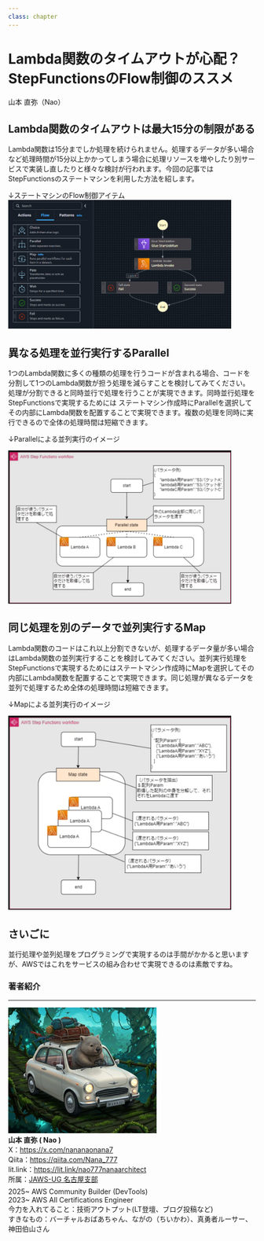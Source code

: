 ```yaml
---
class: chapter
---
```


# Lambda関数のタイムアウトが心配？StepFunctionsのFlow制御のススメ

<div class="flush-right">
山本 直弥（Nao）
</div>


## Lambda関数のタイムアウトは最大15分の制限がある
Lambda関数は15分までしか処理を続けられません。処理するデータが多い場合など処理時間が15分以上かかってしまう場合に処理リソースを増やしたり別サービスで実装し直したりと様々な検討が行われます。今回の記事ではStepFunctionsのステートマシンを利用した方法を紹します。  

↓ステートマシンのFlow制御アイテム  
<img src="images/chap-naosan-devtools/stepfunctions_01_image.png" width="90%">

## 異なる処理を並行実行するParallel
1つのLambda関数に多くの種類の処理を行うコードが含まれる場合、コードを分割して1つのLambda関数が担う処理を減らすことを検討してみてください。処理が分割できると同時並行で処理を行うことが実現できます。同時並行処理をStepFunctionsで実現するためには
ステートマシン作成時にParallelを選択してその内部にLambda関数を配置することで実現できます。複数の処理を同時に実行できるので全体の処理時間は短縮できます。  

↓Parallelによる並列実行のイメージ  

<img src="images/chap-naosan-devtools/stepfunctionsflow_01_parallel.png" width="90%">  


## 同じ処理を別のデータで並列実行するMap
Lambda関数のコードはこれ以上分割できないが、処理するデータ量が多い場合はLambda関数の並列実行することを検討してみてください。並列実行処理をStepFunctionsで実現するためにはステートマシン作成時にMapを選択してその内部にLambda関数を配置することで実現できます。同じ処理が異なるデータを並列で処理するため全体の処理時間は短縮できます。

↓Mapによる並列実行のイメージ  

<img src="images/chap-naosan-devtools/stepfunctionsflow_02_map.png" width="90%">  

## さいごに
並行処理や並列処理をプログラミングで実現するのは手間がかかると思いますが、AWSではこれをサービスの組み合わせで実現できるのは素敵ですね。

### 著者紹介

---

<div class="author-profile">
    <img src="images/naosan.jpg" width="60%">
    <div>
        <div>
            <b>山本 直弥 ( Nao )</b></br> 
            X：<a href="https://x.com/nananaonana7">https://x.com/nananaonana7</a></br> 
            Qiita：<a href="https://qiita.com/Nana_777">https://qiita.com/Nana_777</a></br> 
            lit.link：<a href="https://qiita.com/Nana_777">https://lit.link/nao777nanaarchitect</a></br> 
            所属：<a href="https://jawsug-nagoya.connpass.com/">JAWS-UG 名古屋支部</a>
        </div>
    </div>
</div>
<p style="margin-top: 0.5em; margin-bottom: 2em;">
2025~ AWS Community Builder (DevTools) </br> 
2023~ AWS All Certifications Engineer </br> 
今力を入れてること：技術アウトプット(LT登壇、ブログ投稿など) </br> 
すきなもの：バーチャルおばあちゃん、ながの（ちいかわ）、真勇者ルーサー、神田伯山さん </br> 
</p>